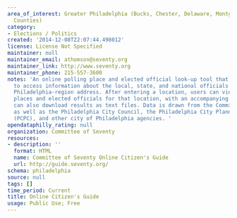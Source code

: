 ```yaml
---
area_of_interest: Greater Philadelphia (Bucks, Chester, Delaware, Montgomery, Philadelphia
  Counties)
category:
- Elections / Politics
created: '2014-12-08T22:07:44.498012'
license: License Not Specified
maintainer: null
maintainer_email: athomson@seventy.org
maintainer_link: http://www.seventy.org
maintainer_phone: 215-557-3600
notes: 'An online polling place and elected official look-up tool that enables users
  to access information about the local, state, and national officials serving any
  Philadelphia-region address. After entering a location, users can view nearby polling
  places and elected officials for that location, with an accompanying map. Users
  can also download results as text files. Data is drawn from the Committee of Seventy
  as well as the Philadelphia City Council, the Philadelphia City Planning Commission
  (PCPC), and other city of Philadelphia agencies. '
opendataphilly_rating: null
organization: Committee of Seventy
resources:
- description: ''
  format: HTML
  name: Committee of Seventy Online Citizen's Guide
  url: http://guide.seventy.org/
schema: philadelphia
source: null
tags: []
time_period: Current
title: Online Citizen's Guide
usage: Public Use; Free
---
```

